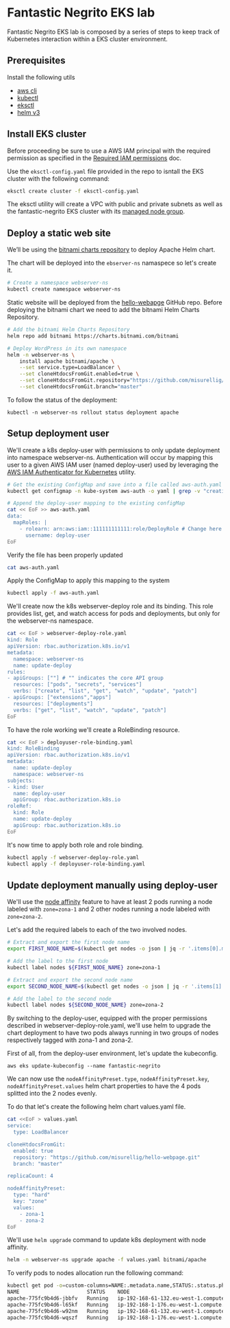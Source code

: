 # Fantastic Negrito EKS lab

Fantastic Negrito EKS lab is composed by a series of steps to keep track of Kubernetes interaction within a EKS cluster environment.

## Prerequisites

Install the following utils

  * [aws cli](https://docs.aws.amazon.com/cli/latest/userguide/cli-chap-install.html)
  * [kubectl](https://kubernetes.io/docs/tasks/tools/)
  * [eksctl](https://eksctl.io/)
  * [helm v3](https://helm.sh/)

## Install EKS cluster

Before proceeding be sure to use a AWS IAM principal with the required permission as specified in the [Required IAM permissions](https://docs.aws.amazon.com/eks/latest/userguide/getting-started-eksctl.html#eksctl-prereqs) doc.



Use the ``eksctl-config.yaml`` file provided in the repo to isntall the EKS cluster with the following command:

```bash
eksctl create cluster -f eksctl-config.yaml
```

The eksctl utility will create a VPC with public and private subnets as well as the fantastic-negrito EKS cluster with its [managed node group](https://docs.aws.amazon.com/eks/latest/userguide/managed-node-groups.html).

## Deploy a static web site

We’ll be using the [bitnami charts repository](https://github.com/bitnami/charts) to deploy Apache Helm chart.

The chart will be deployed into the ``ebserver-ns`` namaspece so let's create it.

```bash
# Create a namespace webserver-ns
kubectl create namespace webserver-ns
```

Static website will be deployed from the [hello-webapge](https://github.com/misurellig/hello-webpage) GitHub repo. Before deploying the bitnami chart we need to add the bitnami Helm Charts Repository.

```bash
# Add the bitnami Helm Charts Repository
helm repo add bitnami https://charts.bitnami.com/bitnami

# Deploy WordPress in its own namespace
helm -n webserver-ns \
    install apache bitnami/apache \
    --set service.type=LoadBalancer \
    --set cloneHtdocsFromGit.enabled=true \
    --set cloneHtdocsFromGit.repository="https://github.com/misurellig/hello-webpage.git" \
    --set cloneHtdocsFromGit.branch="master"
```
To follow the status of the deployment:

```
kubectl -n webserver-ns rollout status deployment apache
```

## Setup deployment user

We'll create a k8s deploy-user with permissions to only update deployment into namespace webserver-ns. Authentication will occur by mapping this user to a given AWS IAM user (named deploy-user) used by leveraging the [AWS IAM Authenticator for Kubernetes](https://github.com/kubernetes-sigs/aws-iam-authenticator) utility.

```bash
# Get the existing ConfigMap and save into a file called aws-auth.yaml
kubectl get configmap -n kube-system aws-auth -o yaml | grep -v "creationTimestamp\|resourceVersion\|selfLink\|uid" | sed '/^  annotations:/,+2 d' > aws-auth.yaml

# Append the deploy-user mapping to the existing configMap
cat << EoF >> aws-auth.yaml
data:
  mapRoles: |
    - rolearn: arn:aws:iam::111111111111:role/DeployRole # Change here with proper ARN
      username: deploy-user
EoF
```

Verify the file has been properly updated

```bash
cat aws-auth.yaml
```

Apply the ConfigMap to apply this mapping to the system

```bash
kubectl apply -f aws-auth.yaml
```

We'll create now the k8s webserver-deploy role and its binding. This role provides list, get, and watch access for pods and deployments, but only for the webserver-ns namespace.

```bash
cat << EoF > webserver-deploy-role.yaml
kind: Role
apiVersion: rbac.authorization.k8s.io/v1
metadata:
  namespace: webserver-ns
  name: update-deploy
rules:
- apiGroups: [""] # "" indicates the core API group
  resources: ["pods", "secrets", "services"]
  verbs: ["create", "list", "get", "watch", "update", "patch"]
- apiGroups: ["extensions","apps"]
  resources: ["deployments"]
  verbs: ["get", "list", "watch", "update", "patch"]
EoF
```

To have the role working we'll create a RoleBinding resource.

```bash
cat << EoF > deployuser-role-binding.yaml
kind: RoleBinding
apiVersion: rbac.authorization.k8s.io/v1
metadata:
  name: update-deploy
  namespace: webserver-ns
subjects:
- kind: User
  name: deploy-user
  apiGroup: rbac.authorization.k8s.io
roleRef:
  kind: Role
  name: update-deploy
  apiGroup: rbac.authorization.k8s.io
EoF
```

It's now time to apply both role and role binding.

```bash
kubectl apply -f webserver-deploy-role.yaml
kubectl apply -f deployuser-role-binding.yaml
```

## Update deployment manually using deploy-user

We'll use the [node affinity](https://kubernetes.io/docs/concepts/scheduling-eviction/assign-pod-node/#node-affinity) feature to have at least 2 pods running a node labeled with `zone=zona-1` and 2 other nodes running a node labeled with `zone=zona-2`.

Let's add the required labels to each of the two involved nodes.

```bash
# Extract and export the first node name
export FIRST_NODE_NAME=$(kubectl get nodes -o json | jq -r '.items[0].metadata.name')

# Add the label to the first node
kubectl label nodes ${FIRST_NODE_NAME} zone=zona-1
```

```bash
# Extract and export the second node name
export SECOND_NODE_NAME=$(kubectl get nodes -o json | jq -r '.items[1].metadata.name')

# Add the label to the second node
kubectl label nodes ${SECOND_NODE_NAME} zone=zona-2
```

By switching to the deploy-user, equipped with the proper permissions described in webserver-deploy-role.yaml, we'll use helm to upgrade the chart deployment to have two pods always running in two groups of nodes respectively tagged with zona-1 and zona-2.

First of all, from the deploy-user environment, let's update the kubeconfig.

```
aws eks update-kubeconfig --name fantastic-negrito
```

We can now use the `nodeAffinityPreset.type`, `nodeAffinityPreset.key`, `nodeAffinityPreset.values` helm chart properties to have the 4 pods splitted into the 2 nodes evenly.

To do that let's create the following helm chart values.yaml file.

```bash
cat <<EoF > values.yaml
service:
  type: LoadBalancer

cloneHtdocsFromGit:
  enabled: true
  repository: "https://github.com/misurellig/hello-webpage.git"
  branch: "master"

replicaCount: 4

nodeAffinityPreset:
  type: "hard"
  key: "zone"
  values:
    - zona-1
    - zona-2
EoF
```

We'll use `helm upgrade` command to update k8s deployment with node affinity.

```bash
helm -n webserver-ns upgrade apache -f values.yaml bitnami/apache
```

To verify pods to nodes allocation run the following command:

```bash
kubectl get pod -o=custom-columns=NAME:.metadata.name,STATUS:.status.phase,NODE:.spec.nodeName -n webserver-ns
NAME                      STATUS    NODE
apache-775fc9b4d6-jbbfv   Running   ip-192-168-61-132.eu-west-1.compute.internal
apache-775fc9b4d6-l65kf   Running   ip-192-168-1-176.eu-west-1.compute.internal
apache-775fc9b4d6-w92nm   Running   ip-192-168-61-132.eu-west-1.compute.internal
apache-775fc9b4d6-wqszf   Running   ip-192-168-1-176.eu-west-1.compute.internal
```
